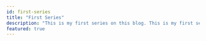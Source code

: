 ```yaml
---
id: first-series
title: "First Series"
description: "This is my first series on this blog. This is my first series on this blog. This is my first series on this blog. This is my first series on this blog. This is my first series on this blog. This is my first series on this blog"
featured: true
---
```

